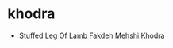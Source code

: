 # khodra

 * [Stuffed Leg Of Lamb Fakdeh Mehshi Khodra](../../index/s/stuffed-leg-of-lamb-fakdeh-mehshi-khodra-233061.json)

